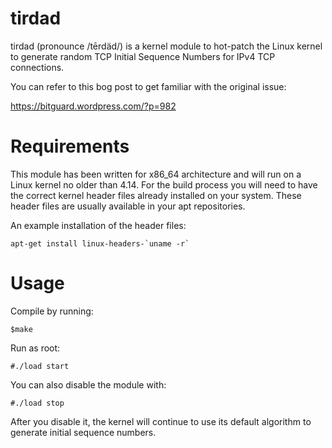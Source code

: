# tirdad
tirdad (pronounce /tērdäd/) is a kernel module to hot-patch the Linux kernel to generate random TCP Initial Sequence Numbers for IPv4 TCP connections.

You can refer to this bog post to get familiar with the original issue:

https://bitguard.wordpress.com/?p=982

# Requirements
This module has been written for x86_64 architecture and will run on a Linux kernel no older than 4.14. For the build process you will need to have the correct kernel header files already installed on your system. These header files are usually available in your apt repositories.

An example installation of the header files:
```
apt-get install linux-headers-`uname -r`
```
# Usage
 Compile by running:

`$make`

 Run as root:

`#./load start`

 You can also disable the module with:

`#./load stop`

 After you disable it, the kernel will continue to use its default algorithm to generate initial sequence numbers.
